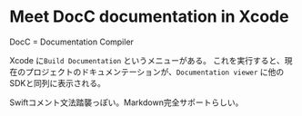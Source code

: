 # Meet DocC documentation in Xcode

DocC = Documentation Compiler

Xcode に`Build Documentation` というメニューがある。
これを実行すると、現在のプロジェクトのドキュメンテーションが、`Documentation viewer` に他のSDKと同列に表示される。

Swiftコメント文法踏襲っぽい。Markdown完全サポートらしい。

